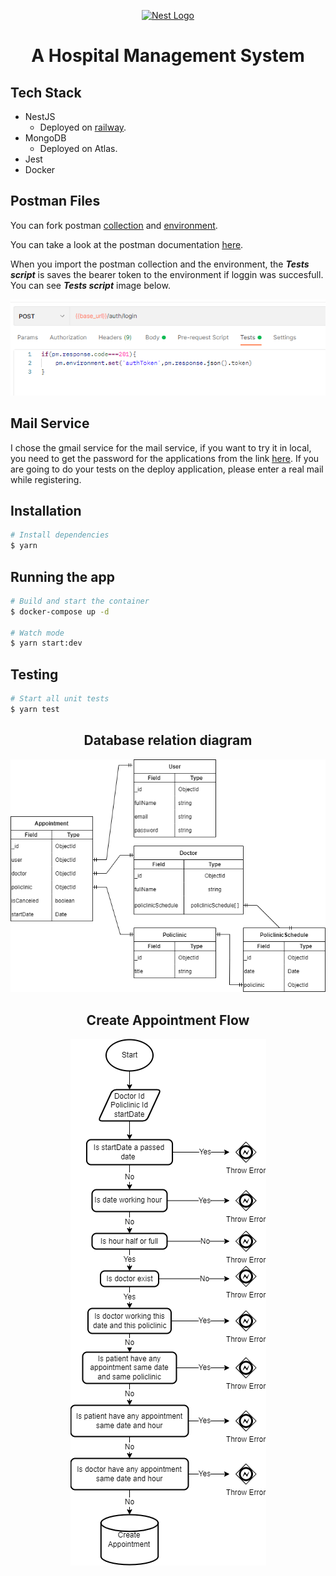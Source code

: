 <p align="center">
  <a href="http://nestjs.com/" target="blank"><img src="https://nestjs.com/img/logo-small.svg" width="200" alt="Nest Logo" /></a>
</p>

# <center>A Hospital Management System</center>

## Tech Stack

- NestJS
  - Deployed on [<ins>railway</ins>](https://hospital-management.up.railway.app/).
- MongoDB
  - Deployed on Atlas.
- Jest
- Docker

## Postman Files

You can fork postman [<ins>collection</ins>](https://www.postman.com/interstellar-satellite-731506/workspace/melih-kzmaz-public-workspace/collection/18029963-c11c1631-10d7-403e-ac38-14116eee0c36?action=share&creator=18029963) and [<ins>environment</ins>](https://www.postman.com/interstellar-satellite-731506/workspace/melih-kzmaz-public-workspace/environment/18029963-1e1ad911-8b4f-4264-a64c-22a587b285c7).

You can take a look at the postman documentation [<ins>here</ins>](https://documenter.getpostman.com/view/18029963/UzJJuxDn).

When you import the postman collection and the environment, the **_Tests script_** is saves the bearer token to the environment if loggin was succesfull.
You can see **_Tests script_** image below.

<p align="center">
 <img src="./assets/login-test.png" alt="Create Appointment Flow" />
</p>

## Mail Service

I chose the gmail service for the mail service, if you want to try it in local, you need to get the password for the applications from the link [<ins>here</ins>](https://support.google.com/accounts/answer/185833?visit_id=637926101930690949-3658004164&p=InvalidSecondFactor&rd=1).
If you are going to do your tests on the deploy application, please enter a real mail while registering.

## Installation

```bash
# Install dependencies
$ yarn
```

## Running the app

```bash
# Build and start the container
$ docker-compose up -d

# Watch mode
$ yarn start:dev
```

## Testing

```bash
# Start all unit tests
$ yarn test
```

## <center>Database relation diagram</center>

<p align="center">
 <img src="./assets/database-relation-diagram.png" alt="Mongo Database Diagram" />
</p>

## <center>Create Appointment Flow</center>

<p align="center">
 <img src="./assets/create-appointment-diagram.png" alt="Create Appointment Flow" />
</p>
